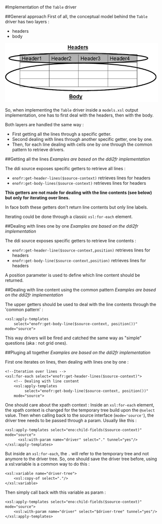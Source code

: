 #Implementation of the `Table` driver

##General approach
First of all, the conceptual model behind the `Table` driver has two layers :

- headers
- body

![Grid has two layers : headers and body](/doc/img/grid-model.png)

So, when implementing the `Table` driver inside a `models.xsl` output implementation, one has to first deal with the headers, then with the body.

Both layers are handled the same way :

- First getting all the lines through a specific getter.
- Second dealing with lines through another specific getter, one by one.
- Then, for each line dealing with cells one by one through the common pattern to retrieve drivers.

##Getting all the lines
*Examples are based on the ddi2fr implementation*

The ddi source exposes specific getters to retrieve all lines :

- `enofr:get-header-lines($source-context)` retrieves lines for headers
- `enofr:get-body-lines($source-context)` retrieves lines for headers

**This getters are not made for dealing with the line contents (see below) but only for iterating over lines.**

In face both these getters don't return line contents but only line labels.

Iterating could be done through a classic `xsl:for-each` element.

##Dealing with lines one by one
*Examples are based on the ddi2fr implementation*

The ddi source exposes specific getters to retrieve line contents :

- `enofr:get-header-line($source-context,position)` retrieves lines for headers
- `enofr:get-body-line($source-context,position)` retrieves lines for headers

A position parameter is used to define which line content should be returned.

##Dealing with line content using the common pattern
*Examples are based on the ddi2fr implementation*

The upper getters should be used to deal with the line contents through the 'common pattern' :

    <xsl:apply-templates   
        select="enofr:get-body-line($source-context, position())" 
    mode="source">

This way drivers will be fired and catched the same way as "simple" questions (aka : not grid ones).

##Pluging all together
*Examples are based on the ddi2fr implementation*

First one iterates on lines, then dealing with lines one by one :

    <!--Iteration over lines -->
    <xsl:for-each select="enofr:get-header-lines($source-context)">
        <!-- Dealing with line content
        <xsl:apply-templates   
             select="enofr:get-body-line($source-context, position())" 
        mode="source">

One should care about the xpath context : Inside an `xsl:for-each` element, the xpath context is changed for the temporary tree build upon the `@select` value.
Then when calling back to the source interface (`mode='source'`), the driver tree needs to be passed through a param.
Usually like this :

    <xsl:apply-templates select="eno:child-fields($source-context)" mode="source">
          <xsl:with-param name="driver" select="." tunnel="yes"/>
    </xsl:apply-templates>

But inside an `xsl:for-each`, the `.` will refer to the temporary tree and not anymore to the driver tree.
So, one should save the driver tree before, using a xsl:variable is a common way to do this :

    <xsl:variable name="driver-tree">
	    <xsl:copy-of select="."/>
    </xsl:variable>
    
Then simply call back with this variable as param :

    <xsl:apply-templates select="eno:child-fields($source-context)" mode="source">
    	<xsl:with-param name="driver" select="$driver-tree" tunnel="yes"/>
    </xsl:apply-templates>
